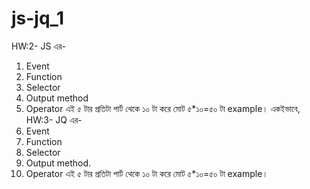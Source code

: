 # js-jq_1
HW:2- JS এর- 
1. Event 
2. Function
3. Selector 
4. Output method
5. Operator 
 এই ৫ টার প্রতিটা পার্ট থেকে ১০ টা করে মোট ৫*১০=৫০ টা example। 
 একইভাবে, HW:3- JQ এর- 
 1. Event 
 2. Function 
 3.  Selector 
 4.  Output method.
 5. Operator 
এই ৫ টার প্রতিটা পার্ট থেকে ১০ টা করে মোট ৫*১০=৫০ টা example।
